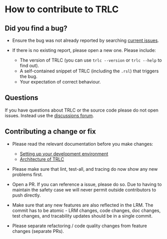 # How to contribute to TRLC

## Did you find a bug?

* Ensure the bug was not already reported by searching
  [current issues](https://github.com/bmw-software-engineering/trlc/issues).

* If there is no existing report, please open a new one. Please
  include:
  * The version of TRLC (you can use `trlc --version` or `trlc --help` to
    find out).
  * A self-contained snippet of TRLC (including the `.rsl`) that triggers
    the bug.
  * Your expectation of correct behaviour.
 
## Questions

If you have questions about TRLC or the source code please do not open
issues. Instead use the 
[discussions forum](https://github.com/bmw-software-engineering/trlc/discussions).

## Contributing a change or fix

* Please read the relevant documentation before you make changes:
  * [Setting up your development environment](documentation/dev_setup.md)
  * [Architecture of TRLC](documentation/architecture.md)
  
* Please make sure that lint, test-all, and tracing do now show any new
  problems first.
  
* Open a PR. If you can reference a issue, please do so. Due to having to
  maintain the safety case we will never permit outside contributors to
  push directly.
  
* Make sure that any new features are also reflected in the LRM. The commit
  has to be atomic - LRM changes, code changes, doc changes, test changes,
  and tracability updates should be in a single commit.

* Please separate refactoring / code quality changes from feature changes
  (separate PRs).
